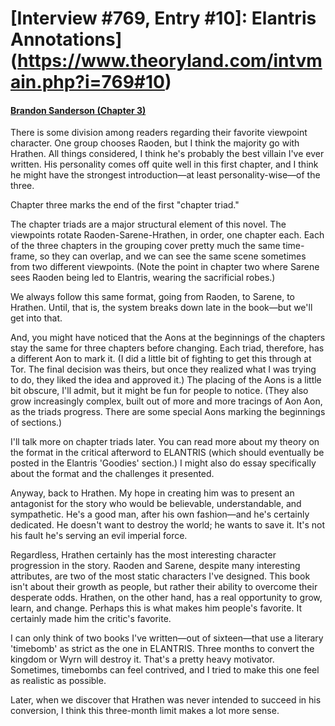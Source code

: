 # [Interview #769, Entry #10]: Elantris Annotations](https://www.theoryland.com/intvmain.php?i=769#10)

#### [Brandon Sanderson (Chapter 3)](http://www.brandonsanderson.com/annotation/9/Elantris-Chapter-3)

There is some division among readers regarding their favorite viewpoint character. One group chooses Raoden, but I think the majority go with Hrathen. All things considered, I think he's probably the best villain I've ever written. His personality comes off quite well in this first chapter, and I think he might have the strongest introduction—at least personality-wise—of the three.

Chapter three marks the end of the first "chapter triad."

The chapter triads are a major structural element of this novel. The viewpoints rotate Raoden-Sarene-Hrathen, in order, one chapter each. Each of the three chapters in the grouping cover pretty much the same time-frame, so they can overlap, and we can see the same scene sometimes from two different viewpoints. (Note the point in chapter two where Sarene sees Raoden being led to Elantris, wearing the sacrificial robes.)

We always follow this same format, going from Raoden, to Sarene, to Hrathen.
Until, that is, the system breaks down late in the book—but we'll get into that.

And, you might have noticed that the Aons at the beginnings of the chapters stay the same for three chapters before changing. Each triad, therefore, has a different Aon to mark it. (I did a little bit of fighting to get this through at Tor. The final decision was theirs, but once they realized what I was trying to do, they liked the idea and approved it.) The placing of the Aons is a little bit obscure, I'll admit, but it might be fun for people to notice. (They also grow increasingly complex, built out of more and more tracings of Aon Aon, as the triads progress. There are some special Aons marking the beginnings of sections.)

I'll talk more on chapter triads later. You can read more about my theory on the format in the critical afterword to ELANTRIS (which should eventually be posted in the Elantris 'Goodies' section.) I might also do essay specifically about the format and the challenges it presented.

Anyway, back to Hrathen. My hope in creating him was to present an antagonist for the story who would be believable, understandable, and sympathetic. He's a good man, after his own fashion—and he's certainly dedicated. He doesn't want to destroy the world; he wants to save it. It's not his fault he's serving an evil imperial force.

Regardless, Hrathen certainly has the most interesting character progression in the story. Raoden and Sarene, despite many interesting attributes, are two of the most static characters I've designed. This book isn't about their growth as people, but rather their ability to overcome their desperate odds. Hrathen, on the other hand, has a real opportunity to grow, learn, and change. Perhaps this is what makes him people's favorite. It certainly made him the critic's favorite.

I can only think of two books I've written—out of sixteen—that use a literary 'timebomb' as strict as the one in ELANTRIS. Three months to convert the kingdom or Wyrn will destroy it. That's a pretty heavy motivator. Sometimes, timebombs can feel contrived, and I tried to make this one feel as realistic as possible.

Later, when we discover that Hrathen was never intended to succeed in his conversion, I think this three-month limit makes a lot more sense.

